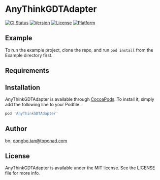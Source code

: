 # AnyThinkGDTAdapter

[![CI Status](https://img.shields.io/travis/bo/AnyThinkGDTAdapter.svg?style=flat)](https://travis-ci.org/bo/AnyThinkGDTAdapter)
[![Version](https://img.shields.io/cocoapods/v/AnyThinkGDTAdapter.svg?style=flat)](https://cocoapods.org/pods/AnyThinkGDTAdapter)
[![License](https://img.shields.io/cocoapods/l/AnyThinkGDTAdapter.svg?style=flat)](https://cocoapods.org/pods/AnyThinkGDTAdapter)
[![Platform](https://img.shields.io/cocoapods/p/AnyThinkGDTAdapter.svg?style=flat)](https://cocoapods.org/pods/AnyThinkGDTAdapter)

## Example

To run the example project, clone the repo, and run `pod install` from the Example directory first.

## Requirements

## Installation

AnyThinkGDTAdapter is available through [CocoaPods](https://cocoapods.org). To install
it, simply add the following line to your Podfile:

```ruby
pod 'AnyThinkGDTAdapter'
```

## Author

bo, dongbo.tan@toponad.com

## License

AnyThinkGDTAdapter is available under the MIT license. See the LICENSE file for more info.
